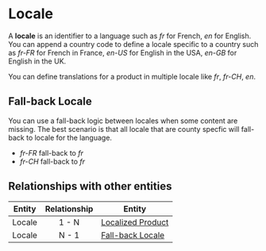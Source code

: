 # Locale

A **locale** is an identifier to a language such as _fr_ for French, _en_ for English.
You can append a country code to define a locale specific to a country such as _fr-FR_ for French in France, _en-US_ for English in the USA, _en-GB_ for English in the UK.

You can define translations for a product in multiple locale like _fr_, _fr-CH_, _en_.

## Fall-back Locale

You can use a fall-back logic between locales when some content are missing. The best scenario is that all locale that are county specfic will fall-back to locale for the language.

* _fr-FR_ fall-back to _fr_
* _fr-CH_ fall-back to _fr_ 


## Relationships with other entities

| Entity | Relationship | Entity |
| --- |:--------:| --- |
| Locale | 1 - N | [Localized Product] |
| Locale | N - 1 | [Fall-back Locale] |



[Localized Product]: ../product-information-management/localised-product.md
[Fall-back Locale]: ../shared/locale.md#Fall-back-Locale